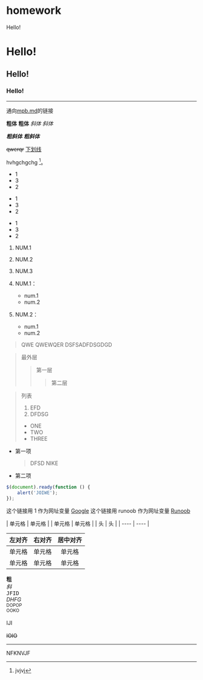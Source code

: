 # homework
 Hello! 
# Hello! 
## Hello! 
### Hello! 
--------------------
通向[mpb.md](https://github.com/lm-wq/21180513/blob/main/mpb.md)的链接


**粗体**
__粗体__
*斜体*
_斜体_

***粗斜体***
___粗斜体___

~~qwerqr~~
<u>下划线</u>

hvhgchgchg [^RUNOOB]。

[^RUNOOB]: jvjvj

* 1
* 3
* 2

+ 1
+ 3
+ 2


- 1
- 3
- 2

1. NUM.1
2. NUM.2
3. NUM.3

1. NUM.1：
    - num.1
    - num.2
2. NUM.2：
    - num.1
    - num.2

> QWE
> QWEWQER
> DSFSADFDSGDGD

> 最外层
> > 第一层
> > > 第二层

> 列表
> 1. EFD
> 2. DFDSG
> + ONE
> + TWO
> + THREE

* 第一项
    > DFSD
    > NIKE
* 第二项

```javascript
$(document).ready(function () {
    alert('JOIWE');
});
```

这个链接用 1 作为网址变量 [Google][1]
这个链接用 runoob 作为网址变量 [Runoob][runoob]


  [1]: http://www.google.com/
  [runoob]: http://www.runoob.com/




| 单元格  | 单元格 |
| 单元格  | 单元格 |
|  头   | 头  |
|  ----  | ----  |


| 左对齐 | 右对齐 | 居中对齐 |
| :-----| ----: | :----: |
| 单元格 | 单元格 | 单元格 |
| 单元格 | 单元格 | 单元格 |

<b>粗</b>  
<i>斜</i>  
<kbd>JFID</kbd>   
<em>DHFG</em>  
<sup>DOPOP</sup>  
<sub>OOKO</sub>  
<br>IJI</br>  
<del>IOIO</del>  
<hr/>NFKNVJF
